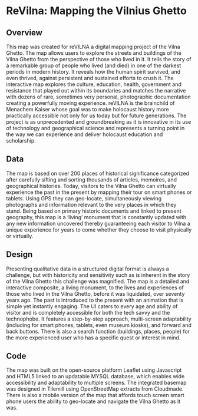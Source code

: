 # ReVilna: Mapping the Vilnius Ghetto

## Overview
This map was created for reVILNA a digital mapping project of the Vilna Ghetto. The map allows users to explore the streets and buildings of the Vilna Ghetto from the perspective of those who lived in it. It tells the story of a remarkable group of people who lived (and died) in one of the darkest periods in modern history. It reveals how the human spirit survived, and even thrived, against persistent and sustained efforts to crush it. The interactive map explores the culture, education, health, government and resistance that played out within its boundaries and matches the narrative with dozens of rare, sometimes very personal, photographic documentation creating a powerfully moving experience. reVILNA is the brainchild of Menachem Kaiser whose goal was to make holocaust history more practically accessible not only for us today but for future generations. The project is as unprecedented and groundbreaking as it is innovative in its use of technology and geographical science and represents a turning point in the way we can experience and deliver holocaust education and scholarship.

## Data
The map is based on over 200 places of historical significance categorized after carefully sifting and sorting thousands of articles, memoires, and geographical histories. Today, visitors to the Vilna Ghetto can virtually experience the past in the present by mapping their tour on smart phones or tablets. Using GPS they can geo-locate, simultaneously viewing photographs and information relevant to the very places in which they stand. Being based on primary historic documents and linked to present geography, this map is a ‘living’ monument that is constantly updated with any new information uncovered thereby guaranteeing each visitor to Vilna a unique experience for years to come whether they choose to visit physically or virtually.

## Design
Presenting qualitative data in a structured digital format is always a challenge, but with historicity and sensitivity such as is inherent in the story of the Vilna Ghetto this challenge was magnified. The map is a detailed and interactive composite, a living monument, to the lives and experiences of those who lived in the Vilna Ghetto, before it was liquidated, over seventy years ago. The past is introduced to the present with an animation that is simple yet instantly engaging. The UI caters to every age and ability of visitor and is completely accessible for both the tech savvy and the technophobe. It features a step-by-step approach, multi-screen adaptability (including for smart phones, tablets, even museum kiosks), and forward and back buttons. There is also a search function (buildings, places, people) for the more experienced user who has a specific quest or interest in mind.

## Code
The map was built on the open-source platform Leaflet using Javascript and HTML5 linked to an updatable MYSQL database, which enables wide accessibility and adaptability to multiple screens. The integrated basemap was designed in Tilemill using OpenStreetMap extracts from Cloudmade. There is also a mobile version of the map that affords touch screen smart phone users the ability to geo-locate and navigate the Vilna Ghetto as it was.